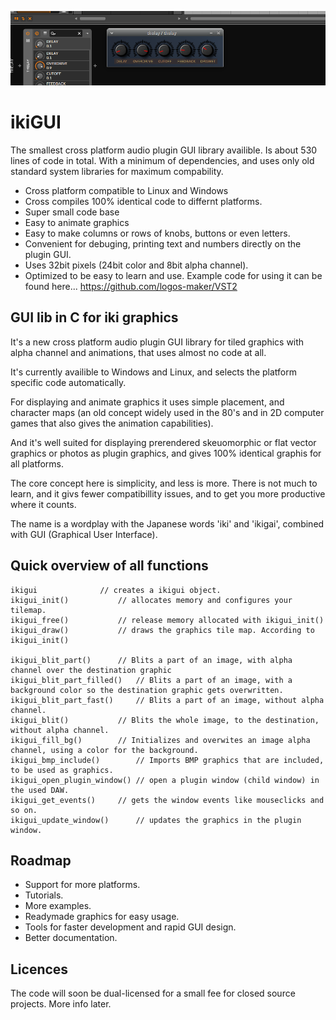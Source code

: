 ![](./thelay.png)

# ikiGUI
The smallest cross platform audio plugin GUI library availible. Is about 530 lines of code in total. With a minimum of dependencies, and uses only old standard system libraries for maximum compability.
- Cross platform compatible to Linux and Windows
- Cross compiles 100% identical code to differnt platforms.
- Super small code base
- Easy to animate graphics
- Easy to make columns or rows of knobs, buttons or even letters.
- Convenient for debuging, printing text and numbers directly on the plugin GUI.
- Uses 32bit pixels (24bit color and 8bit alpha channel).
- Optimized to be easy to learn and use.
Example code for using it can be found here... https://github.com/logos-maker/VST2

## GUI lib in C for iki graphics
It's a new cross platform audio plugin GUI library for tiled graphics with alpha channel and animations, that uses almost no code at all. 

It's currently availible to Windows and Linux, and selects the platform specific code automatically.

For displaying and animate graphics it uses simple placement, and character maps (an old concept widely used in the 80's and in 2D computer games that also gives the animation capabilities). 

And it's well suited for displaying prerendered skeuomorphic or flat vector graphics or photos as plugin graphics, and gives 100% identical graphis for all platforms.

The core concept here is simplicity, and less is more. There is not much to learn, and it givs fewer compatibillity issues, and to get you more productive where it counts.

The name is a wordplay with the Japanese words 'iki' and 'ikigai', combined with GUI (Graphical User Interface).

## Quick overview of all functions
```
ikigui				// creates a ikigui object.
ikigui_init()			// allocates memory and configures your tilemap.
ikigui_free()			// release memory allocated with ikigui_init()
ikigui_draw()			// draws the graphics tile map. According to ikigui_init() 

ikigui_blit_part()		// Blits a part of an image, with alpha channel over the destination graphic
ikigui_blit_part_filled()	// Blits a part of an image, with a background color so the destination graphic gets overwritten.
ikigui_blit_part_fast()		// Blits a part of an image, without alpha channel.
ikigui_blit()			// Blits the whole image, to the destination, without alpha channel.
ikigui_fill_bg()		// Initializes and overwites an image alpha channel, using a color for the background.
ikigui_bmp_include()		// Imports BMP graphics that are included, to be used as graphics.
ikigui_open_plugin_window()	// open a plugin window (child window) in the used DAW.
ikigui_get_events()		// gets the window events like mouseclicks and so on.
ikigui_update_window()		// updates the graphics in the plugin window.
```

## Roadmap
- Support for more platforms.
- Tutorials.
- More examples.
- Readymade graphics for easy usage.
- Tools for faster development and rapid GUI design.
- Better documentation.

## Licences
The code will soon be dual-licensed for a small fee for closed source projects. More info later.

